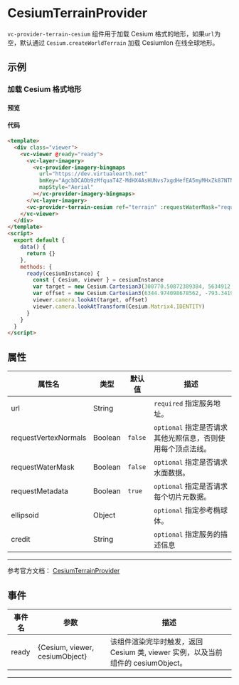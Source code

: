 # CesiumTerrainProvider

`vc-provider-terrain-cesium` 组件用于加载 Cesium 格式的地形，如果`url`为空，默认通过 `Cesium.createWorldTerrain` 加载 CesiumIon 在线全球地形。

## 示例

### 加载 Cesium 格式地形

#### 预览

<doc-preview>
  <template>
    <div class="viewer">
      <vc-viewer @ready="ready">
        <vc-layer-imagery>
          <vc-provider-imagery-bingmaps url="https://dev.virtualearth.net" bmKey="AgcbDCAOb9zMfquaT4Z-MdHX4AsHUNvs7xgdHefEA5myMHxZk87NTNgdLbG90IE-" mapStyle="Aerial"></vc-provider-imagery-bingmaps>
        </vc-layer-imagery>
        <vc-provider-terrain-cesium ref="terrain" :requestWaterMask="requestWaterMask"></vc-provider-terrain-cesium>
        <vc-navigation></vc-navigation>
      </vc-viewer>
    </div>
  </template>
  <script>
    export default {
      data () {
        return {
          requestWaterMask: true
        }
      },
      methods: {
        ready (cesiumInstance) {
          const {Cesium, viewer} = cesiumInstance
          var target = new Cesium.Cartesian3(300770.50872389384, 5634912.131394585, 2978152.2865545116)
          var offset = new Cesium.Cartesian3(6344.974098678562, -793.3419798081741, 2499.9508860763162)
          viewer.camera.lookAt(target, offset)
          viewer.camera.lookAtTransform(Cesium.Matrix4.IDENTITY)
        }
      }
    }
  </script>
</doc-preview>

#### 代码

```html
<template>
  <div class="viewer">
    <vc-viewer @ready="ready">
      <vc-layer-imagery>
        <vc-provider-imagery-bingmaps
          url="https://dev.virtualearth.net"
          bmKey="AgcbDCAOb9zMfquaT4Z-MdHX4AsHUNvs7xgdHefEA5myMHxZk87NTNgdLbG90IE-"
          mapStyle="Aerial"
        ></vc-provider-imagery-bingmaps>
      </vc-layer-imagery>
      <vc-provider-terrain-cesium ref="terrain" :requestWaterMask="requestWaterMask"></vc-provider-terrain-cesium>
    </vc-viewer>
  </div>
</template>
<script>
  export default {
    data() {
      return {}
    },
    methods: {
      ready(cesiumInstance) {
        const { Cesium, viewer } = cesiumInstance
        var target = new Cesium.Cartesian3(300770.50872389384, 5634912.131394585, 2978152.2865545116)
        var offset = new Cesium.Cartesian3(6344.974098678562, -793.3419798081741, 2499.9508860763162)
        viewer.camera.lookAt(target, offset)
        viewer.camera.lookAtTransform(Cesium.Matrix4.IDENTITY)
      }
    }
  }
</script>
```

## 属性

| 属性名               | 类型    | 默认值  | 描述                                                        |
| -------------------- | ------- | ------- | ----------------------------------------------------------- |
| url                  | String  |         | `required` 指定服务地址。                                   |
| requestVertexNormals | Boolean | `false` | `optional` 指定是否请求其他光照信息，否则使用每个顶点法线。 |
| requestWaterMask     | Boolean | `false` | `optional` 指定是否请求水面数据。                           |
| requestMetadata      | Boolean | `true`  | `optional` 指定是否请求每个切片元数据。                     |
| ellipsoid            | Object  |         | `optional` 指定参考椭球体。                                 |
| credit               | String  |         | `optional` 指定服务的描述信息                               |

---

参考官方文档： [CesiumTerrainProvider](https://cesium.com/docs/cesiumjs-ref-doc/CesiumTerrainProvider.html)

## 事件

| 事件名 | 参数                           | 描述                                                                             |
| ------ | ------------------------------ | -------------------------------------------------------------------------------- |
| ready  | {Cesium, viewer, cesiumObject} | 该组件渲染完毕时触发，返回 Cesium 类, viewer 实例，以及当前组件的 cesiumObject。 |

---
